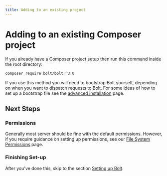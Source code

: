 ```yaml
---
title: Adding to an existing project
---
```

Adding to an existing Composer project
======================================

If you already have a Composer project setup then run this command inside the
root directory:

```
composer require bolt/bolt ^3.0 
```

If you use this method you will need to bootstrap Bolt yourself, depending on
when you want to dispatch requests to Bolt. For some ideas of how to set up a
bootstrap file see the [advanced installation](installation-advanced) page.


Next Steps
----------

### Permissions

Generally most server should be fine with the default permissions. However, if
you require guidance on setting up permissions, see our [File System Permissions](permissions)
page.

### Finishing Set-up

After you've done this, skip to the section [Setting up Bolt](../../configuration/introduction).
